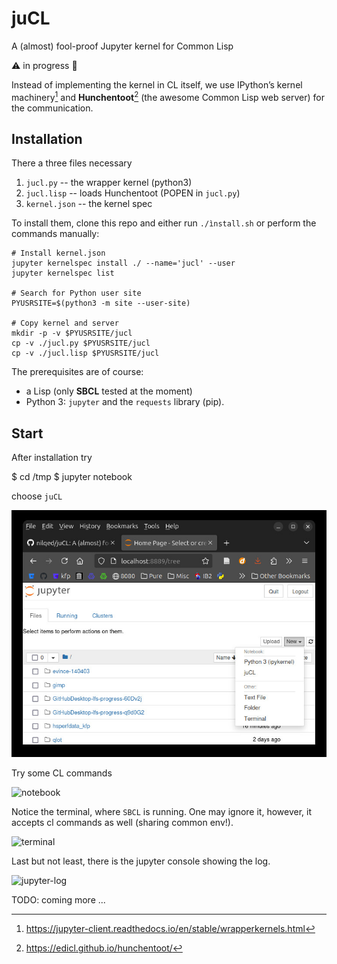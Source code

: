 # juCL
A (almost) fool-proof Jupyter kernel for Common Lisp

:warning: in progress :construction:

Instead of implementing the kernel in CL itself, we use 
IPython’s kernel machinery[^1] and 
__Hunchentoot__[^2] (the awesome Common Lisp web server) for the
communication.

## Installation
There a three files necessary

1. `jucl.py` -- the wrapper kernel (python3)
2. `jucl.lisp` -- loads Hunchentoot (POPEN in `jucl.py`)
3. `kernel.json` -- the kernel spec

To install them, clone this repo and either run `./ìnstall.sh` or perform the commands manually:

    # Install kernel.json
    jupyter kernelspec install ./ --name='jucl' --user
    jupyter kernelspec list

    # Search for Python user site 
    PYUSRSITE=$(python3 -m site --user-site)

    # Copy kernel and server
    mkdir -p -v $PYUSRSITE/jucl
    cp -v ./jucl.py $PYUSRSITE/jucl
    cp -v ./jucl.lisp $PYUSRSITE/jucl

The prerequisites are of course:

* a Lisp (only __SBCL__ tested at the moment)
* Python 3: `jupyter` and the `requests` library (pip).

## Start
After installation try 

   $ cd /tmp
   $ jupyter notebook
   
choose `juCL` 

![select-kernel](./docs/jucl1.jpg?raw=true)

Try some CL commands

![notebook](./docs/jucl2.jpg`raw=true)

Notice the terminal, where `SBCL` is running. One may ignore it, however,
it accepts cl commands as well (sharing common env!).

![terminal](./docs/jucl3.jpg`raw=true)

Last but not least, there is the jupyter console showing the log.

![jupyter-log](./docs/jucl4.jpg`raw=true)


TODO: coming more ...




[^1]:https://jupyter-client.readthedocs.io/en/stable/wrapperkernels.html
[^2]:https://edicl.github.io/hunchentoot/
